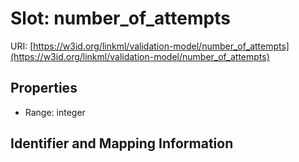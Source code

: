 # Slot: number_of_attempts

URI: [https://w3id.org/linkml/validation-model/number_of_attempts](https://w3id.org/linkml/validation-model/number_of_attempts)



<!-- no inheritance hierarchy -->


## Properties

 * Range: integer



## Identifier and Mapping Information





